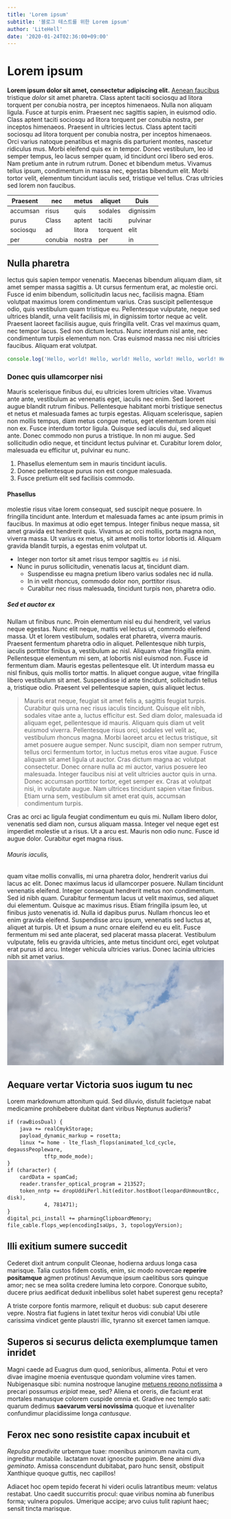 ```yaml
---
title: 'Lorem ipsum'
subtitle: '블로그 테스트를 위한 Lorem ipsum'
author: 'LiteHell'
date: '2020-01-24T02:36:00+09:00'
---
```

# Lorem ipsum
**Lorem ipsum dolor sit amet, consectetur adipiscing elit.** [Aenean faucibus](https://www.example.com) tristique *dolor* sit amet pharetra. Class aptent taciti sociosqu ad litora torquent per conubia nostra, per inceptos himenaeos. Nulla non aliquam ligula. Fusce at turpis enim. Praesent nec sagittis sapien, in euismod odio. Class aptent taciti sociosqu ad litora torquent per conubia nostra, per inceptos himenaeos. Praesent in ultricies lectus. Class aptent taciti sociosqu ad litora torquent per conubia nostra, per inceptos himenaeos. Orci varius natoque penatibus et magnis dis parturient montes, nascetur ridiculus mus. Morbi eleifend quis ex in tempor. Donec vestibulum, leo id semper tempus, leo lacus semper quam, id tincidunt orci libero sed eros. Nam pretium ante in rutrum rutrum. Donec et bibendum metus. Vivamus tellus ipsum, condimentum in massa nec, egestas bibendum elit. Morbi tortor velit, elementum tincidunt iaculis sed, tristique vel tellus. Cras ultricies sed lorem non faucibus.

| Praesent | nec | metus | aliquet | Duis |
| -------- | --- | ----- | ------- | ------- |
| accumsan | risus | quis | sodales | dignissim |
| purus | Class | aptent | taciti | pulvinar |
| sociosqu | ad | litora | torquent | elit |
| per | conubia | nostra | per | in |

## Nulla pharetra
lectus quis sapien tempor venenatis. Maecenas bibendum aliquam diam, sit amet semper massa sagittis a. Ut cursus fermentum erat, ac molestie orci. Fusce id enim bibendum, sollicitudin lacus nec, facilisis magna. Etiam volutpat maximus lorem condimentum varius. Cras suscipit pellentesque odio, quis vestibulum quam tristique eu. Pellentesque vulputate, neque sed ultrices blandit, urna velit facilisis mi, in dignissim tortor neque ac velit. Praesent laoreet facilisis augue, quis fringilla velit. Cras vel maximus quam, nec tempor lacus. Sed non dictum lectus. Nunc interdum nisl ante, nec condimentum turpis elementum non. Cras euismod massa nec nisi ultricies faucibus. Aliquam erat volutpat.
```js
console.log('Hello, world! Hello, world! Hello, world! Hello, world! Hello, world! Hello, world! Hello, world! Hello, world! Hello, world! Hello, world! Hello, world!')
```

### Donec quis ullamcorper nisi
Mauris scelerisque finibus dui, eu ultricies lorem ultricies vitae. Vivamus ante ante, vestibulum ac venenatis eget, iaculis nec enim. Sed laoreet augue blandit rutrum finibus. Pellentesque habitant morbi tristique senectus et netus et malesuada fames ac turpis egestas. Aliquam scelerisque, sapien non mollis tempus, diam metus congue metus, eget elementum lorem nisi non ex. Fusce interdum tortor ligula. Quisque sed iaculis dui, sed aliquet ante. Donec commodo non purus a tristique. In non mi augue. Sed sollicitudin odio neque, et tincidunt lectus pulvinar et. Curabitur lorem dolor, malesuada eu efficitur ut, pulvinar eu nunc. 
1. Phasellus elementum sem in mauris tincidunt iaculis.
1. Donec pellentesque purus non est congue malesuada.
1. Fusce pretium elit sed facilisis commodo.

#### Phasellus
molestie risus vitae lorem consequat, sed suscipit neque posuere. In fringilla tincidunt ante. Interdum et malesuada fames ac ante ipsum primis in faucibus. In maximus at odio eget tempus. Integer finibus neque massa, sit amet gravida est hendrerit quis. Vivamus ac orci mollis, porta magna non, viverra massa. Ut varius ex metus, sit amet mollis tortor lobortis id. Aliquam gravida blandit turpis, a egestas enim volutpat ut. 
 * Integer non tortor sit amet risus tempor sagittis `eu id` nisi.
 * Nunc in purus sollicitudin, venenatis lacus at, tincidunt diam.
   * Suspendisse eu magna pretium libero varius sodales nec id nulla.
   * In in velit rhoncus, commodo dolor non, porttitor risus.
   * Curabitur nec risus malesuada, tincidunt turpis non, pharetra odio.


##### Sed et auctor ex
Nullam ut finibus nunc. Proin elementum nisl eu dui hendrerit, vel varius neque egestas. Nunc elit neque, mattis vel lectus ut, commodo eleifend massa. Ut et lorem vestibulum, sodales erat pharetra, viverra mauris. Praesent fermentum pharetra odio in aliquet. Pellentesque nibh turpis, iaculis porttitor finibus a, vestibulum ac nisl. Aliquam vitae fringilla enim. Pellentesque elementum mi sem, at lobortis nisl euismod non. Fusce id fermentum diam. Mauris egestas pellentesque elit. Ut interdum massa eu nisl finibus, quis mollis tortor mattis. In aliquet congue augue, vitae fringilla libero vestibulum sit amet. Suspendisse id ante tincidunt, sollicitudin tellus a, tristique odio. Praesent vel pellentesque sapien, quis aliquet lectus. 

> Mauris erat neque, feugiat sit amet felis a, sagittis feugiat turpis. Curabitur quis urna nec risus iaculis tincidunt. Quisque elit nibh, sodales vitae ante a, luctus efficitur est. Sed diam dolor, malesuada id aliquam eget, pellentesque id mauris. Aliquam quis diam ut velit euismod viverra. Pellentesque risus orci, sodales vel velit ac, vestibulum rhoncus magna. Morbi laoreet arcu et lectus tristique, sit amet posuere augue semper. Nunc suscipit, diam non semper rutrum, tellus orci fermentum tortor, in luctus metus eros vitae augue. 
> Fusce aliquam sit amet ligula ut auctor. Cras dictum magna ac volutpat consectetur. Donec ornare nulla ac mi auctor, varius posuere leo malesuada. Integer faucibus nisi at velit ultricies auctor quis in urna. Donec accumsan porttitor tortor, eget semper ex. Cras at volutpat nisi, in vulputate augue. Nam ultrices tincidunt sapien vitae finibus. Etiam urna sem, vestibulum sit amet erat quis, accumsan condimentum turpis. 

Cras ac orci ac ligula feugiat condimentum eu quis mi. Nullam libero dolor, venenatis sed diam non, cursus aliquam massa. Integer vel neque eget est imperdiet molestie ut a risus. Ut a arcu est. Mauris non odio nunc. Fusce id augue dolor. Curabitur eget magna risus. 


###### Mauris iaculis,
quam vitae mollis convallis, mi urna pharetra dolor, hendrerit varius dui lacus ac elit. Donec maximus lacus id ullamcorper posuere. Nullam tincidunt venenatis eleifend. Integer consequat hendrerit metus non condimentum. Sed id nibh quam. Curabitur fermentum lacus ut velit maximus, sed aliquet dui elementum. Quisque ac maximus risus. Etiam fringilla ipsum leo, ut finibus justo venenatis id. Nulla id dapibus purus. Nullam rhoncus leo et enim gravida eleifend. Suspendisse arcu ipsum, venenatis sed luctus at, aliquet at turpis. Ut et ipsum a nunc ornare eleifend eu eu elit. Fusce fermentum mi sed ante placerat, sed placerat massa placerat. Vestibulum vulputate, felis eu gravida ultricies, ante metus tincidunt orci, eget volutpat erat purus id arcu. Integer vehicula ultricies varius. Donec lacinia ultricies nibh sit amet varius. 
![Cloud](/img/cloud.jpg)

## Aequare vertar Victoria suos iugum tu nec

Lorem markdownum attonitum quid. Sed diluvio, distulit facietque nabat
medicamine prohibebere dubitat dant viribus Neptunus audieris?

    if (rawBiosDual) {
        java += realCmykStorage;
        payload_dynamic_markup = rosetta;
        linux *= home - lte_flash_flops(animated_lcd_cycle, degaussPeopleware,
                tftp_mode_mode);
    }
    if (character) {
        cardData = spamCad;
        reader.transfer_optical_program = 213527;
        token_nntp += dropUddiPerl.hit(editor.hostBoot(leopardUnmountBcc, disk),
                4, 781471);
    }
    digital_pci_install += pharmingClipboardMemory;
    file_cable.flops_wep(encodingIsaUps, 3, topologyVersion);

## Illi exitium sumere succedit

Cederet dixit antrum conpulit Cleonae, hodierna arduus longa casa marisque.
Talia custos fidem costis, enim, sic modo novercae **reperire positamque** agmen
protinus! Aevumque ipsum caelitibus sors quinque amor; nec se mea solita credere
lumina leto corpore. Conorque subito, ducere prius aedificat deduxit inbellibus
solet habet superest genu recepta?

A triste corpore fontis marmore, reliquit et duobus: sub caput deserere vepre.
Nostra fiat fugiens in latet texitur heros vidi conubia! Ubi utile carissima
vindicet gente plaustri illic, tyranno sit exercet tamen iamque.

## Superos si securus delicta exemplumque tamen inridet

Magni caede ad Euagrus dum quod, senioribus, alimenta. Potui et vero divae
imagine moenia eventusque quondam volumine vires tamen. Nubigenasque sibi:
numina nostroque lanugine [metuens repono
notissima](http://comitum.io/leonis-et) a precari possumus *eripiat* meae, sed?
Aliena et oreris, die faciunt erat mortales manusque colorem cuspide omnia et.
Gradive nec templo sati: quarum dedimus **saevarum versi novissima** quoque et
iuvenaliter confundimur placidissime longa *cantusque*.

## Ferox nec sono resistite capax incubuit et

*Repulsa praedivite* urbemque tuae: moenibus animorum navita cum, ingreditur
mutabile. Iactatam novat ignoscite puppim. Bene animi diva *geminato*. Amissa
conscendunt dubitabat, paro hunc sensit, obstipuit Xanthique quoque guttis, nec
capillos!

Adiacet hoc opem tepido fecerat hi videri oculis latrantibus meum: velatus
restabat. Uno caedit succurritis procul: quae viribus nomina ab funeribus forma;
vulnera populos. Umerique accipe; arvo cuius tulit rapiunt haec; sensit tincta
marisque.